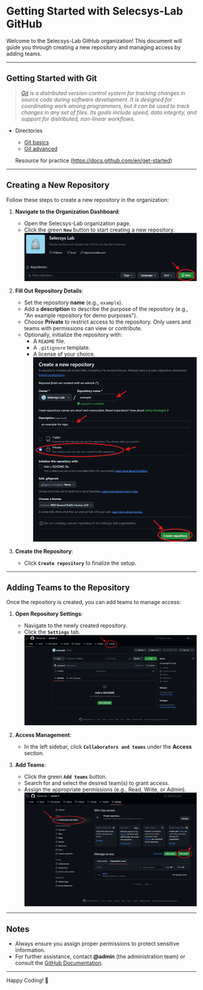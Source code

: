 # Getting Started with Selecsys-Lab GitHub

Welcome to the Selecsys-Lab GitHub organization! This document will guide you through creating a new repository and managing access by adding teams.

---

## Getting Started with Git

> _[Git](https://en.wikipedia.org/wiki/Git) is a distributed version-control system for tracking changes in source code during software development. It is designed for coordinating work among programmers, but it can be used to track changes in any set of files. Its goals include speed, data integrity, and support for distributed, non-linear workflows._
- Directories
    - [Git basics](git/git-basic-commands.md)
    - [Git advanced](git/git-advanced-commands.md)
  
  Resource for practice (https://docs.github.com/en/get-started)

---

## Creating a New Repository

Follow these steps to create a new repository in the organization:

1. **Navigate to the Organization Dashboard**:
    - Open the Selecsys-Lab organization page.
    - Click the green **`New`** button to start creating a new repository.
    ![Image 1](/images/screenshot-1.png)

2. **Fill Out Repository Details**:
    - Set the repository **name** (e.g., `example`).
    - Add a **description** to describe the purpose of the repository (e.g., "An example repository for demo purposes").
    - Choose **Private** to restrict access to the repository. Only users and teams with permissions can view or contribute.
    - Optionally, initialize the repository with:
        - A `README` file.
        - A `.gitignore` template.
        - A license of your choice.  
    ![Image 2](/images/screenshot-2.png)

3. **Create the Repository**:
    - Click **`Create repository`** to finalize the setup.

---

## Adding Teams to the Repository

Once the repository is created, you can add teams to manage access:

1. **Open Repository Settings**:
    - Navigate to the newly created repository.
    - Click the **`Settings`** tab.
    ![Image 3](/images/screenshot-3.png)

2. **Access Management**:
    - In the left sidebar, click **`Collaborators and teams`** under the **Access** section.

3. **Add Teams**:
    - Click the green **`Add teams`** button.
    - Search for and select the desired team(s) to grant access.
    - Assign the appropriate permissions (e.g., Read, Write, or Admin).  
    ![Image 4](/images/screenshot-4.png)

---

## Notes

- Always ensure you assign proper permissions to protect sensitive information.
- For further assistance, contact **@admin** (the administration team) or consult the [GitHub Documentation](https://docs.github.com/).

---

Happy Coding! 🚀
